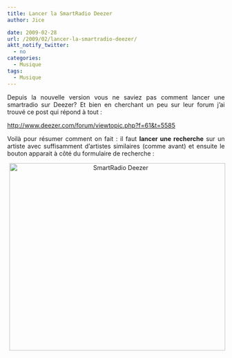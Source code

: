 ```yaml
---
title: Lancer la SmartRadio Deezer
author: Jice

date: 2009-02-28
url: /2009/02/lancer-la-smartradio-deezer/
aktt_notify_twitter:
  - no
categories:
  - Musique
tags:
  - Musique
---
```

<p style="text-align: justify;">
  Depuis la nouvelle version vous ne saviez pas comment lancer une smartradio sur Deezer? Et bien en cherchant un peu sur leur forum j&#8217;ai trouvé ce post qui répond à tout :
</p>

<p style="text-align: justify;">
  <a href="http://www.deezer.com/forum/viewtopic.php?f=61&t=5585" target="_blank">http://www.deezer.com/forum/viewtopic.php?f=61&t=5585</a>
</p>

<p style="text-align: justify;">
  <a href="http://www.deezer.com/forum/viewtopic.php?f=61&t=5585" target="_blank"><!--more--></a>
</p>

<p style="text-align: justify;">
  Voilà pour résumer comment on fait : il faut <strong>lancer une recherche</strong> sur un artiste avec suffisamment d&#8217;artistes similaires (comme avant) et ensuite le bouton apparait à côté du formulaire de recherche :
</p>

<div class="mceTemp mceIEcenter" style="text-align: center;">
  <dl class="wp-caption aligncenter" style="width: 510px;">
    <dt class="wp-caption-dt">
      <img title="SmartRadio Deezer" src="/http://kassblan.free.fr/smart/smart.jpg" alt="SmartRadio Deezer" width="500" height="434" >
    </dt>
  </dl>
</div>